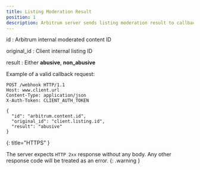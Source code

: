 ```yaml
---
title: Listing Moderation Result
position: 1
description: Arbitrum server sends listing moderation result to callback URL provided by the client
---
```

id
: Arbitrum internal moderated content ID

original_id
: Client internal listing ID

result
: Either **abusive**, **non_abusive**

Example of a valid callback request:

~~~ http
POST /webhook HTTP/1.1
Host: www.client.url
Content-Type: application/json
X-Auth-Token: CLIENT_AUTH_TOKEN

{
  "id": "arbitrum.content.id",
  "original_id": "client.listing.id",
  "result": "abusive"
}
~~~
{: title="HTTPS" }

The server expects `HTTP 2xx` response without any body. Any other response code
will be treated as an error.
{: .warning }
